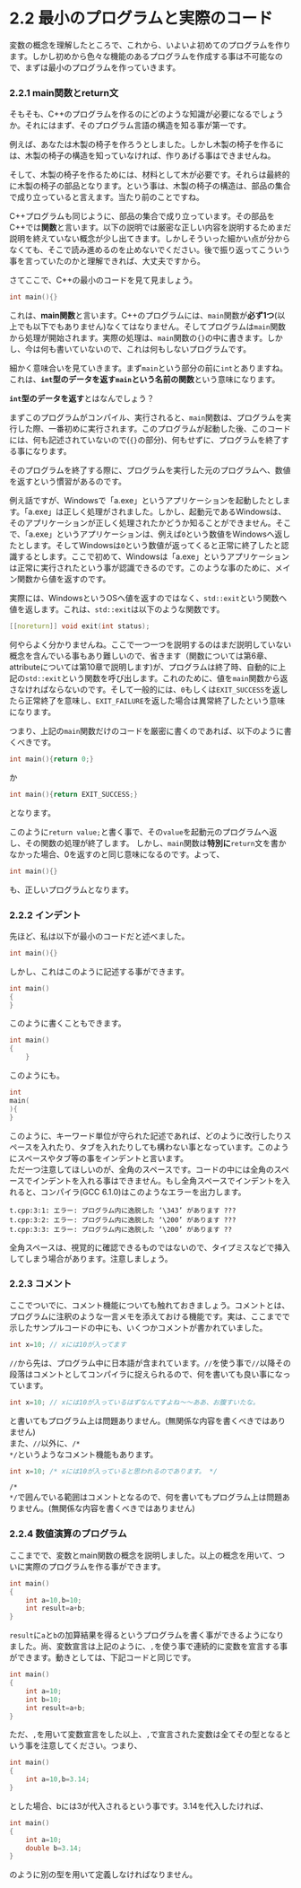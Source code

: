 # 2.2 最小のプログラムと実際のコード

変数の概念を理解したところで、これから、いよいよ初めてのプログラムを作ります。しかし初めから色々な機能のあるプログラムを作成する事は不可能なので、まずは最小のプログラムを作っていきます。

### 2.2.1 main関数とreturn文
そもそも、C++のプログラムを作るのにどのような知識が必要になるでしょうか。それにはまず、そのプログラム言語の構造を知る事が第一です。

例えば、あなたは木製の椅子を作ろうとしました。しかし木製の椅子を作るには、木製の椅子の構造を知っていなければ、作りあげる事はできませんね。

そして、木製の椅子を作るためには、材料として木が必要です。それらは最終的に木製の椅子の部品となります。という事は、木製の椅子の構造は、部品の集合で成り立っていると言えます。当たり前のことですね。

C++プログラムも同じように、部品の集合で成り立っています。その部品をC++では**関数**と言います。以下の説明では厳密な正しい内容を説明するためまだ説明を終えていない概念が少し出てきます。しかしそういった細かい点が分からなくても、そこで読み進めるのを止めないでください。後で振り返ってこういう事を言っていたのかと理解できれば、大丈夫ですから。

さてここで、C++の最小のコードを見て見ましょう。
```cpp
int main(){}
```
これは、**main関数**と言います。C++のプログラムには、`main`関数が**必ず1つ**(以上でも以下でもありません)なくてはなりません。そしてプログラムは`main`関数から処理が開始されます。実際の処理は、`main`関数の`{}`の中に書きます。しかし、今は何も書いていないので、これは何もしないプログラムです。

細かく意味合いを見ていきます。まず`main`という部分の前に`int`とありますね。これは、**`int`型のデータを返す`main`という名前の関数**という意味になります。

**`int`型のデータを返す**とはなんでしょう？

まずこのプログラムがコンパイル、実行されると、`main`関数は、プログラムを実行した際、一番初めに実行されます。このプログラムが起動した後、このコードには、何も記述されていないので(`{}`の部分)、何もせずに、プログラムを終了する事になります。

そのプログラムを終了する際に、プログラムを実行した元のプログラムへ、数値を返すという慣習があるのです。


例え話ですが、Windowsで「a.exe」というアプリケーションを起動したとします。「a.exe」は正しく処理がされました。しかし、起動元であるWindowsは、そのアプリケーションが正しく処理されたかどうか知ることができません。そこで、「a.exe」というアプリケーションは、例えば`0`という数値をWindowsへ返したとします。そしてWindowsは`0`という数値が返ってくると正常に終了したと認識するとします。ここで初めて、Windowsは「a.exe」というアプリケーションは正常に実行されたという事が認識できるのです。このような事のために、メイン関数から値を返すのです。

実際には、WindowsというOSへ値を返すのではなく、`std::exit`という関数へ値を返します。これは、`std::exit`は以下のような関数です。
```cpp
[[noreturn]] void exit(int status);
```
何やらよく分かりませんね。ここで一つ一つを説明するのはまだ説明していない概念を含んでいる事もあり難しいので、省きます（関数については第6章、attributeについては第10章で説明します)が、プログラムは終了時、自動的に上記の`std::exit`という関数を呼び出します。これのために、値を`main`関数から返さなければならないのです。そして一般的には、`0`もしくは`EXIT_SUCCESS`を返したら正常終了を意味し、`EXIT_FAILURE`を返した場合は異常終了したという意味になります。

つまり、上記の`main`関数だけのコードを厳密に書くのであれば、以下のように書くべきです。

```cpp
int main(){return 0;}
```
か
```cpp
int main(){return EXIT_SUCCESS;}
```
となります。

このように`return value;`と書く事で、その`value`を起動元のプログラムへ返し、その関数の処理が終了します。
しかし、`main`関数は**特別に**`return`文を書かなかった場合、0を返すのと同じ意味になるのです。よって、
```cpp
int main(){}
```
も、正しいプログラムとなります。

### 2.2.2 インデント
先ほど、私は以下が最小のコードだと述べました。

```cpp
int main(){}
```
しかし、これはこのように記述する事ができます。

```cpp
int main()
{
}
```
このように書くこともできます。

```cpp
int main()
{
    }
```
このようにも。

```cpp
int
main(
){
}
```

このように、キーワード単位が守られた記述であれば、どのように改行したりスペースを入れたり、タブを入れたりしても構わない事となっています。このようにスペースやタブ等の事をインデントと言います。<br>ただ一つ注意してほしいのが、全角のスペースです。コードの中には全角のスペースでインデントを入れる事はできません。もし全角スペースでインデントを入れると、コンパイラ(GCC 6.1.0)はこのようなエラーを出力します。
```
t.cpp:3:1: エラー: プログラム内に逸脱した ‘\343’ があります ???
t.cpp:3:2: エラー: プログラム内に逸脱した ‘\200’ があります ???
t.cpp:3:3: エラー: プログラム内に逸脱した ‘\200’ があります ??
```
全角スペースは、視覚的に確認できるものではないので、タイプミスなどで挿入してしまう場合があります。注意しましょう。

### 2.2.3 コメント
ここでついでに、コメント機能についても触れておきましょう。コメントとは、プログラムに注釈のような一言メモを添えておける機能です。実は、ここまでで示したサンプルコードの中にも、いくつかコメントが書かれていました。

```cpp
int x=10; // xには10が入ってます
```
<code>//</code>から先は、プログラム中に日本語が含まれています。<code>//</code>を使う事で<code>//</code>以降その段落はコメントとしてコンパイラに捉えられるので、何を書いても良い事になっています。

```cpp
int x=10; // xには10が入っているはずなんですよね〜〜ああ、お腹すいたな。
```
と書いてもプログラム上は問題ありません。(無関係な内容を書くべきではありません)<br>また、<code>//</code>以外に、<code>/&#42; &#42;/</code>というようなコメント機能もあります。

```cpp
int x=10; /* xには10が入っていると思われるのであります。 */
```
<code>/&#42; &#42;/</code>で囲んでいる範囲はコメントとなるので、何を書いてもプログラム上は問題ありません。(無関係な内容を書くべきではありません)

### 2.2.4 数値演算のプログラム

ここまでで、変数とmain関数の概念を説明しました。以上の概念を用いて、ついに実際のプログラムを作る事ができます。

```cpp
int main()
{
    int a=10,b=10;
    int result=a+b;
}
```
`result`に`a`と`b`の加算結果を得るというプログラムを書く事ができるようになりました。尚、変数宣言は上記のように、`,`を使う事で連続的に変数を宣言する事ができます。動きとしては、下記コードと同じです。

```cpp
int main()
{
    int a=10;
    int b=10;
    int result=a+b;
}
```
ただ、`,`を用いて変数宣言をした以上、`,`で宣言された変数は全てその型となるという事を注意してください。つまり、

```cpp
int main()
{
    int a=10,b=3.14;
}
```
とした場合、bには3が代入されるという事です。3.14を代入したければ、

```cpp
int main()
{
    int a=10;
    double b=3.14;
}
```
のように別の型を用いて定義しなければなりません。